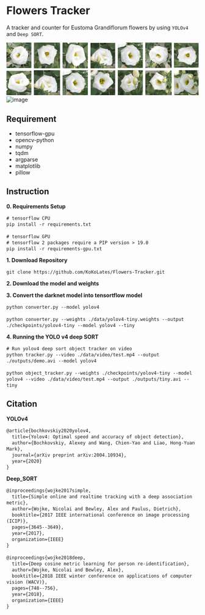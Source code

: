 # Flowers Tracker
A tracker and counter for Eustoma Grandiflorum flowers by using `YOLOv4` and `Deep SORT`.

![image](./img//flowers.png)
![image](./img/tracking.gif)
## Requirement
* tensorflow-gpu
* opencv-python
* numpy
* tqdm
* argparse
* matplotlib
* pillow

## Instruction
__0. Requirements Setup__
```shell
# tensorflow CPU
pip install -r requirements.txt

# tensorflow GPU
# tensorflow 2 packages require a PIP version > 19.0
pip install -r requirements-gpu.txt
```
__1. Download Repository__
```shell
git clone https://github.com/KoKoLates/Flowers-Tracker.git
```
__2. Download the model and weights__ <br>


__3. Convert the darknet model into tensortflow model__
```shell
python converter.py --model yolov4

python converter.py --weights ./data/yolov4-tiny.weights --output ./checkpoints/yolov4-tiny --model yolov4 --tiny
```

__4. Running the YOLO v4 deep SORT__
```shell
# Run yolov4 deep sort object tracker on video
python tracker.py --video ./data/video/test.mp4 --output ./outputs/demo.avi --model yolov4

python object_tracker.py --weights ./checkpoints/yolov4-tiny --model yolov4 --video ./data/video/test.mp4 --output ./outputs/tiny.avi --tiny
```

## Citation

__YOLOv4__
```
@article{bochkovskiy2020yolov4,
  title={Yolov4: Optimal speed and accuracy of object detection},
  author={Bochkovskiy, Alexey and Wang, Chien-Yao and Liao, Hong-Yuan Mark},
  journal={arXiv preprint arXiv:2004.10934},
  year={2020}
}
```

__Deep_SORT__
```
@inproceedings{wojke2017simple,
  title={Simple online and realtime tracking with a deep association metric},
  author={Wojke, Nicolai and Bewley, Alex and Paulus, Dietrich},
  booktitle={2017 IEEE international conference on image processing (ICIP)},
  pages={3645--3649},
  year={2017},
  organization={IEEE}
}

@inproceedings{wojke2018deep,
  title={Deep cosine metric learning for person re-identification},
  author={Wojke, Nicolai and Bewley, Alex},
  booktitle={2018 IEEE winter conference on applications of computer vision (WACV)},
  pages={748--756},
  year={2018},
  organization={IEEE}
}
```
